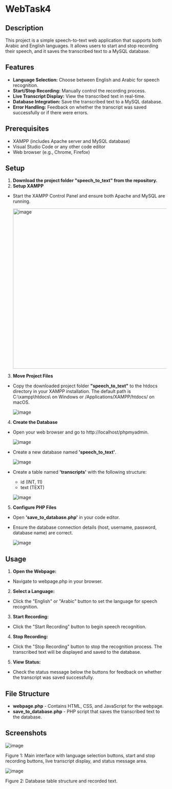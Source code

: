 # WebTask4
## Description
This project is a simple speech-to-text web application that supports both Arabic and English languages. It allows users to start and stop recording their speech, and it saves the transcribed text to a MySQL database. 

## Features 
* __Language Selection:__ Choose between English and Arabic for speech recognition.
* __Start/Stop Recording:__ Manually control the recording process.
* __Live Transcript Display:__ View the transcribed text in real-time.
* __Database Integration:__ Save the transcribed text to a MySQL database.
* __Error Handling:__ Feedback on whether the transcript was saved successfully or if there were errors.

## Prerequisites
* XAMPP (includes Apache server and MySQL database)
* Visual Studio Code or any other code editor
* Web browser (e.g., Chrome, Firefox)

## Setup 
1. __Download the project folder "speech_to_text" from the repository.__
2. __Setup XAMPP__
- Start the XAMPP Control Panel and ensure both Apache and MySQL are running.

  <img width="498" alt="image" src="https://github.com/Alaa3172/WebTask1/assets/173661540/6ce74776-3b03-4911-877a-6f4a0b9a5aa9">

3. __Move Project Files__
- Copy the downloaded project folder __"speech_to_text"__ to the htdocs directory in your XAMPP installation. The default path is C:\xampp\htdocs\ on Windows or /Applications/XAMPP/htdocs/ on macOS.

  ![image](https://github.com/user-attachments/assets/b2ec02e0-9690-4d19-a92c-6932f5115b88)

4. __Create the Database__
- Open your web browser and go to http://localhost/phpmyadmin.

  ![image](https://github.com/user-attachments/assets/38af8549-9728-4404-9f43-93459351d445)

- Create a new database named __'speech_to_text'__.

  ![image](https://github.com/user-attachments/assets/f8492c47-3c92-4248-9a18-8d462b85b5d0)

- Create a table named __'transcripts'__ with the following structure:
  - id (INT, 11)
  - text (TEXT)

  ![image](https://github.com/user-attachments/assets/61a3ea05-35b9-43c6-aa1a-02f16268fd10)

5. __Configure PHP Files__
- Open __'save_to_database.php'__ in your code editor.
- Ensure the database connection details (host, username, password, database name) are correct.

  ![image](https://github.com/user-attachments/assets/4786a519-c38f-4483-9b83-d8d06d595b47)

## Usage
1. __Open the Webpage:__
- Navigate to webpage.php in your browser.
2. __Select a Language:__
- Click the "English" or "Arabic" button to set the language for speech recognition.
3. __Start Recording:__
- Click the "Start Recording" button to begin speech recognition.
4. __Stop Recording:__
- Click the "Stop Recording" button to stop the recognition process. The transcribed text will be displayed and saved to the database.
5. __View Status:__
- Check the status message below the buttons for feedback on whether the transcript was saved successfully.

## File Structure
- __webpage.php__ - Contains HTML, CSS, and JavaScript for the webpage.
- __save_to_database.php__ - PHP script that saves the transcribed text to the database.

## Screenshots
![image](https://github.com/user-attachments/assets/7de3f469-c727-4671-84ed-5e556ad23fa9)

Figure 1: Main interface with language selection buttons, start and stop recording buttons, live transcript display, and status message area.

![image](https://github.com/user-attachments/assets/af13d599-bacb-4848-b2af-88118dd756c0)

Figure 2: Database table structure and recorded text.



